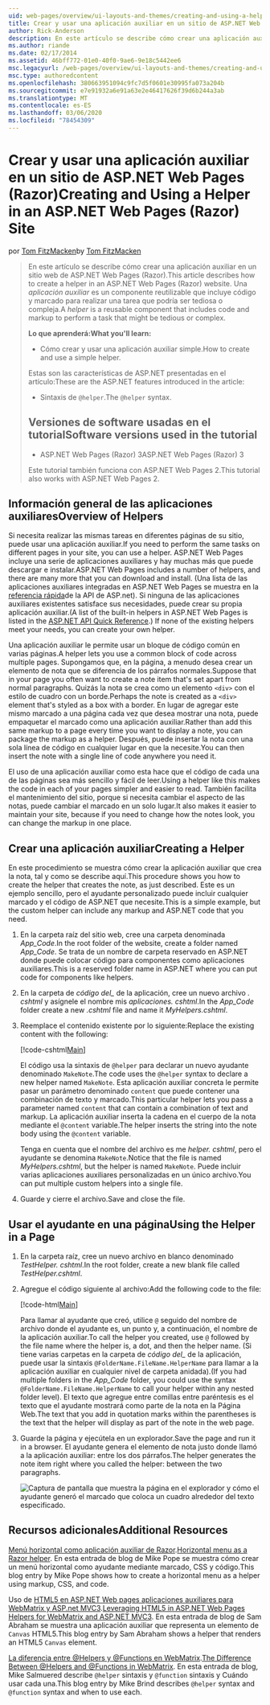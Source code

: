 ```yaml
---
uid: web-pages/overview/ui-layouts-and-themes/creating-and-using-a-helper-in-an-aspnet-web-pages-site
title: Crear y usar una aplicación auxiliar en un sitio de ASP.NET Web Pages (Razor) | Microsoft Docs
author: Rick-Anderson
description: En este artículo se describe cómo crear una aplicación auxiliar en un sitio web de ASP.NET Web Pages (Razor). Una aplicación auxiliar es un componente reutilizable que incluye código y marcado en perf...
ms.author: riande
ms.date: 02/17/2014
ms.assetid: 46bff772-01e0-40f0-9ae6-9e18c5442ee6
msc.legacyurl: /web-pages/overview/ui-layouts-and-themes/creating-and-using-a-helper-in-an-aspnet-web-pages-site
msc.type: authoredcontent
ms.openlocfilehash: 380663951094c9fc7d5f0601e30995fa073a204b
ms.sourcegitcommit: e7e91932a6e91a63e2e46417626f39d6b244a3ab
ms.translationtype: MT
ms.contentlocale: es-ES
ms.lasthandoff: 03/06/2020
ms.locfileid: "78454309"
---
```

# <a name="creating-and-using-a-helper-in-an-aspnet-web-pages-razor-site"></a><span data-ttu-id="5bf47-104">Crear y usar una aplicación auxiliar en un sitio de ASP.NET Web Pages (Razor)</span><span class="sxs-lookup"><span data-stu-id="5bf47-104">Creating and Using a Helper in an ASP.NET Web Pages (Razor) Site</span></span>

<span data-ttu-id="5bf47-105">por [Tom FitzMacken](https://github.com/tfitzmac)</span><span class="sxs-lookup"><span data-stu-id="5bf47-105">by [Tom FitzMacken](https://github.com/tfitzmac)</span></span>

> <span data-ttu-id="5bf47-106">En este artículo se describe cómo crear una aplicación auxiliar en un sitio web de ASP.NET Web Pages (Razor).</span><span class="sxs-lookup"><span data-stu-id="5bf47-106">This article describes how to create a helper in an ASP.NET Web Pages (Razor) website.</span></span> <span data-ttu-id="5bf47-107">Una *aplicación auxiliar* es un componente reutilizable que incluye código y marcado para realizar una tarea que podría ser tediosa o compleja.</span><span class="sxs-lookup"><span data-stu-id="5bf47-107">A *helper* is a reusable component that includes code and markup to perform a task that might be tedious or complex.</span></span>
> 
> <span data-ttu-id="5bf47-108">**Lo que aprenderá:**</span><span class="sxs-lookup"><span data-stu-id="5bf47-108">**What you'll learn:**</span></span> 
> 
> - <span data-ttu-id="5bf47-109">Cómo crear y usar una aplicación auxiliar simple.</span><span class="sxs-lookup"><span data-stu-id="5bf47-109">How to create and use a simple helper.</span></span>
> 
> <span data-ttu-id="5bf47-110">Estas son las características de ASP.NET presentadas en el artículo:</span><span class="sxs-lookup"><span data-stu-id="5bf47-110">These are the ASP.NET features introduced in the article:</span></span>
> 
> - <span data-ttu-id="5bf47-111">Sintaxis de `@helper`.</span><span class="sxs-lookup"><span data-stu-id="5bf47-111">The `@helper` syntax.</span></span>
>   
> 
> ## <a name="software-versions-used-in-the-tutorial"></a><span data-ttu-id="5bf47-112">Versiones de software usadas en el tutorial</span><span class="sxs-lookup"><span data-stu-id="5bf47-112">Software versions used in the tutorial</span></span>
> 
> 
> - <span data-ttu-id="5bf47-113">ASP.NET Web Pages (Razor) 3</span><span class="sxs-lookup"><span data-stu-id="5bf47-113">ASP.NET Web Pages (Razor) 3</span></span>
>   
> 
> <span data-ttu-id="5bf47-114">Este tutorial también funciona con ASP.NET Web Pages 2.</span><span class="sxs-lookup"><span data-stu-id="5bf47-114">This tutorial also works with ASP.NET Web Pages 2.</span></span>

## <a name="overview-of-helpers"></a><span data-ttu-id="5bf47-115">Información general de las aplicaciones auxiliares</span><span class="sxs-lookup"><span data-stu-id="5bf47-115">Overview of Helpers</span></span>

<span data-ttu-id="5bf47-116">Si necesita realizar las mismas tareas en diferentes páginas de su sitio, puede usar una aplicación auxiliar.</span><span class="sxs-lookup"><span data-stu-id="5bf47-116">If you need to perform the same tasks on different pages in your site, you can use a helper.</span></span> <span data-ttu-id="5bf47-117">ASP.NET Web Pages incluye una serie de aplicaciones auxiliares y hay muchas más que puede descargar e instalar.</span><span class="sxs-lookup"><span data-stu-id="5bf47-117">ASP.NET Web Pages includes a number of helpers, and there are many more that you can download and install.</span></span> <span data-ttu-id="5bf47-118">(Una lista de las aplicaciones auxiliares integradas en ASP.NET Web Pages se muestra en la [referencia rápida](https://go.microsoft.com/fwlink/?LinkId=202907)de la API de ASP.net). Si ninguna de las aplicaciones auxiliares existentes satisface sus necesidades, puede crear su propia aplicación auxiliar.</span><span class="sxs-lookup"><span data-stu-id="5bf47-118">(A list of the built-in helpers in ASP.NET Web Pages is listed in the [ASP.NET API Quick Reference](https://go.microsoft.com/fwlink/?LinkId=202907).) If none of the existing helpers meet your needs, you can create your own helper.</span></span>

<span data-ttu-id="5bf47-119">Una aplicación auxiliar le permite usar un bloque de código común en varias páginas.</span><span class="sxs-lookup"><span data-stu-id="5bf47-119">A helper lets you use a common block of code across multiple pages.</span></span> <span data-ttu-id="5bf47-120">Supongamos que, en la página, a menudo desea crear un elemento de nota que se diferencia de los párrafos normales.</span><span class="sxs-lookup"><span data-stu-id="5bf47-120">Suppose that in your page you often want to create a note item that's set apart from normal paragraphs.</span></span> <span data-ttu-id="5bf47-121">Quizás la nota se crea como un elemento `<div>` con el estilo de cuadro con un borde.</span><span class="sxs-lookup"><span data-stu-id="5bf47-121">Perhaps the note is created as a `<div>` element that's styled as a box with a border.</span></span> <span data-ttu-id="5bf47-122">En lugar de agregar este mismo marcado a una página cada vez que desea mostrar una nota, puede empaquetar el marcado como una aplicación auxiliar.</span><span class="sxs-lookup"><span data-stu-id="5bf47-122">Rather than add this same markup to a page every time you want to display a note, you can package the markup as a helper.</span></span> <span data-ttu-id="5bf47-123">Después, puede insertar la nota con una sola línea de código en cualquier lugar en que la necesite.</span><span class="sxs-lookup"><span data-stu-id="5bf47-123">You can then insert the note with a single line of code anywhere you need it.</span></span>

<span data-ttu-id="5bf47-124">El uso de una aplicación auxiliar como esta hace que el código de cada una de las páginas sea más sencillo y fácil de leer.</span><span class="sxs-lookup"><span data-stu-id="5bf47-124">Using a helper like this makes the code in each of your pages simpler and easier to read.</span></span> <span data-ttu-id="5bf47-125">También facilita el mantenimiento del sitio, porque si necesita cambiar el aspecto de las notas, puede cambiar el marcado en un solo lugar.</span><span class="sxs-lookup"><span data-stu-id="5bf47-125">It also makes it easier to maintain your site, because if you need to change how the notes look, you can change the markup in one place.</span></span>

## <a name="creating-a-helper"></a><span data-ttu-id="5bf47-126">Crear una aplicación auxiliar</span><span class="sxs-lookup"><span data-stu-id="5bf47-126">Creating a Helper</span></span>

<span data-ttu-id="5bf47-127">En este procedimiento se muestra cómo crear la aplicación auxiliar que crea la nota, tal y como se describe aquí.</span><span class="sxs-lookup"><span data-stu-id="5bf47-127">This procedure shows you how to create the helper that creates the note, as just described.</span></span> <span data-ttu-id="5bf47-128">Este es un ejemplo sencillo, pero el ayudante personalizado puede incluir cualquier marcado y el código de ASP.NET que necesite.</span><span class="sxs-lookup"><span data-stu-id="5bf47-128">This is a simple example, but the custom helper can include any markup and ASP.NET code that you need.</span></span>

1. <span data-ttu-id="5bf47-129">En la carpeta raíz del sitio web, cree una carpeta denominada *App\_Code*.</span><span class="sxs-lookup"><span data-stu-id="5bf47-129">In the root folder of the website, create a folder named *App\_Code*.</span></span> <span data-ttu-id="5bf47-130">Se trata de un nombre de carpeta reservado en ASP.NET donde puede colocar código para componentes como aplicaciones auxiliares.</span><span class="sxs-lookup"><span data-stu-id="5bf47-130">This is a reserved folder name in ASP.NET where you can put code for components like helpers.</span></span>
2. <span data-ttu-id="5bf47-131">En la carpeta de *código del\_* de la aplicación, cree un nuevo archivo *. cshtml* y asígnele el nombre mis *aplicaciones. cshtml*.</span><span class="sxs-lookup"><span data-stu-id="5bf47-131">In the *App\_Code* folder create a new *.cshtml* file and name it *MyHelpers.cshtml*.</span></span>
3. <span data-ttu-id="5bf47-132">Reemplace el contenido existente por lo siguiente:</span><span class="sxs-lookup"><span data-stu-id="5bf47-132">Replace the existing content with the following:</span></span>

    [!code-cshtml[Main](creating-and-using-a-helper-in-an-aspnet-web-pages-site/samples/sample1.cshtml)]

    <span data-ttu-id="5bf47-133">El código usa la sintaxis de `@helper` para declarar un nuevo ayudante denominado `MakeNote`.</span><span class="sxs-lookup"><span data-stu-id="5bf47-133">The code uses the `@helper` syntax to declare a new helper named `MakeNote`.</span></span> <span data-ttu-id="5bf47-134">Esta aplicación auxiliar concreta le permite pasar un parámetro denominado `content` que puede contener una combinación de texto y marcado.</span><span class="sxs-lookup"><span data-stu-id="5bf47-134">This particular helper lets you pass a parameter named `content` that can contain a combination of text and markup.</span></span> <span data-ttu-id="5bf47-135">La aplicación auxiliar inserta la cadena en el cuerpo de la nota mediante el `@content` variable.</span><span class="sxs-lookup"><span data-stu-id="5bf47-135">The helper inserts the string into the note body using the `@content` variable.</span></span>

    <span data-ttu-id="5bf47-136">Tenga en cuenta que el nombre del archivo es me *helper. cshtml*, pero el ayudante se denomina `MakeNote`.</span><span class="sxs-lookup"><span data-stu-id="5bf47-136">Notice that the file is named *MyHelpers.cshtml*, but the helper is named `MakeNote`.</span></span> <span data-ttu-id="5bf47-137">Puede incluir varias aplicaciones auxiliares personalizadas en un único archivo.</span><span class="sxs-lookup"><span data-stu-id="5bf47-137">You can put multiple custom helpers into a single file.</span></span>
4. <span data-ttu-id="5bf47-138">Guarde y cierre el archivo.</span><span class="sxs-lookup"><span data-stu-id="5bf47-138">Save and close the file.</span></span>

## <a name="using-the-helper-in-a-page"></a><span data-ttu-id="5bf47-139">Usar el ayudante en una página</span><span class="sxs-lookup"><span data-stu-id="5bf47-139">Using the Helper in a Page</span></span>

1. <span data-ttu-id="5bf47-140">En la carpeta raíz, cree un nuevo archivo en blanco denominado *TestHelper. cshtml*.</span><span class="sxs-lookup"><span data-stu-id="5bf47-140">In the root folder, create a new blank file called *TestHelper.cshtml*.</span></span>
2. <span data-ttu-id="5bf47-141">Agregue el código siguiente al archivo:</span><span class="sxs-lookup"><span data-stu-id="5bf47-141">Add the following code to the file:</span></span>

    [!code-html[Main](creating-and-using-a-helper-in-an-aspnet-web-pages-site/samples/sample2.html)]

    <span data-ttu-id="5bf47-142">Para llamar al ayudante que creó, utilice `@` seguido del nombre de archivo donde el ayudante es, un punto y, a continuación, el nombre de la aplicación auxiliar.</span><span class="sxs-lookup"><span data-stu-id="5bf47-142">To call the helper you created, use `@` followed by the file name where the helper is, a dot, and then the helper name.</span></span> <span data-ttu-id="5bf47-143">(Si tiene varias carpetas en la carpeta de *código del\_* de la aplicación, puede usar la sintaxis `@FolderName.FileName.HelperName` para llamar a la aplicación auxiliar en cualquier nivel de carpeta anidada).</span><span class="sxs-lookup"><span data-stu-id="5bf47-143">(If you had multiple folders in the *App\_Code* folder, you could use the syntax `@FolderName.FileName.HelperName` to call your helper within any nested folder level).</span></span> <span data-ttu-id="5bf47-144">El texto que agregue entre comillas entre paréntesis es el texto que el ayudante mostrará como parte de la nota en la Página Web.</span><span class="sxs-lookup"><span data-stu-id="5bf47-144">The text that you add in quotation marks within the parentheses is the text that the helper will display as part of the note in the web page.</span></span>
3. <span data-ttu-id="5bf47-145">Guarde la página y ejecútela en un explorador.</span><span class="sxs-lookup"><span data-stu-id="5bf47-145">Save the page and run it in a browser.</span></span> <span data-ttu-id="5bf47-146">El ayudante genera el elemento de nota justo donde llamó a la aplicación auxiliar: entre los dos párrafos.</span><span class="sxs-lookup"><span data-stu-id="5bf47-146">The helper generates the note item right where you called the helper: between the two paragraphs.</span></span>

    ![Captura de pantalla que muestra la página en el explorador y cómo el ayudante generó el marcado que coloca un cuadro alrededor del texto especificado.](creating-and-using-a-helper-in-an-aspnet-web-pages-site/_static/image1.png)

## <a name="additional-resources"></a><span data-ttu-id="5bf47-148">Recursos adicionales</span><span class="sxs-lookup"><span data-stu-id="5bf47-148">Additional Resources</span></span>

<span data-ttu-id="5bf47-149">[Menú horizontal como aplicación auxiliar de Razor](http://mikepope.com/blog/DisplayBlog.aspx?permalink=2341).</span><span class="sxs-lookup"><span data-stu-id="5bf47-149">[Horizontal menu as a Razor helper](http://mikepope.com/blog/DisplayBlog.aspx?permalink=2341).</span></span> <span data-ttu-id="5bf47-150">En esta entrada de blog de Mike Pope se muestra cómo crear un menú horizontal como ayudante mediante marcado, CSS y código.</span><span class="sxs-lookup"><span data-stu-id="5bf47-150">This blog entry by Mike Pope shows how to create a horizontal menu as a helper using markup, CSS, and code.</span></span>

<span data-ttu-id="5bf47-151">Uso de [HTML5 en ASP.NET Web pages aplicaciones auxiliares para WebMatrix y ASP.net MVC3](http://geekswithblogs.net/wildturtle/archive/2010/11/08/html5-in-asp.net-web-pages-helpers-for-webmatrix-and_aspnet_mvc3.aspx).</span><span class="sxs-lookup"><span data-stu-id="5bf47-151">[Leveraging HTML5 in ASP.NET Web Pages Helpers for WebMatrix and ASP.NET MVC3](http://geekswithblogs.net/wildturtle/archive/2010/11/08/html5-in-asp.net-web-pages-helpers-for-webmatrix-and_aspnet_mvc3.aspx).</span></span> <span data-ttu-id="5bf47-152">En esta entrada de blog de Sam Abraham se muestra una aplicación auxiliar que representa un elemento de `Canvas` HTML5.</span><span class="sxs-lookup"><span data-stu-id="5bf47-152">This blog entry by Sam Abraham shows a helper that renders an HTML5 `Canvas` element.</span></span>

<span data-ttu-id="5bf47-153">[La diferencia entre @Helpers y @Functions en WebMatrix](http://www.mikesdotnetting.com/Article/173/The-Difference-Between-@Helpers-and-@Functions-In-WebMatrix).</span><span class="sxs-lookup"><span data-stu-id="5bf47-153">[The Difference Between @Helpers and @Functions in WebMatrix](http://www.mikesdotnetting.com/Article/173/The-Difference-Between-@Helpers-and-@Functions-In-WebMatrix).</span></span> <span data-ttu-id="5bf47-154">En esta entrada de blog, Mike Salmuered describe `@helper` sintaxis y `@function` sintaxis y Cuándo usar cada una.</span><span class="sxs-lookup"><span data-stu-id="5bf47-154">This blog entry by Mike Brind describes `@helper` syntax and `@function` syntax and when to use each.</span></span>
